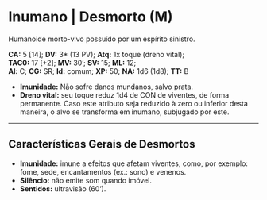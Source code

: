 # Inumano | Desmorto (M)

Humanoide morto-vivo possuído por um espírito sinistro.

**CA:** 5 [14]; **DV:** 3* (13 PV); **Atq:** 1x toque (dreno vital);  
**TAC0:** 17 [+2]; **MV:** 30’; **SV:** 15; **ML:** 12;  
**Al:** C; **CG:** SR; **Id:** comum; **XP:** 50; **NA:** 1d6 (1d8); **TT:** B

- **Imunidade:** Não sofre danos mundanos, salvo prata.  
- **Dreno vital:** seu toque reduz 1d4 de CON de viventes, de forma permanente. Caso este atributo seja reduzido à zero ou inferior desta maneira, o alvo se transforma em inumano, subjugado por este.

---

## Características Gerais de Desmortos

- **Imunidade:** imune a efeitos que afetam viventes, como, por exemplo: fome, sede, encantamentos (ex.: sono) e venenos.
- **Silêncio:** não emite som quando imóvel. 
- **Sentidos:** ultravisão (60’).